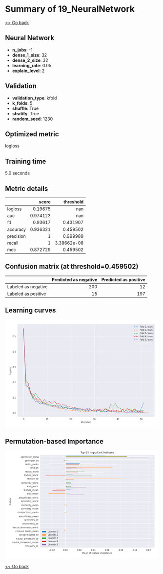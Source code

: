 # Summary of 19_NeuralNetwork

[<< Go back](../README.md)


## Neural Network
- **n_jobs**: -1
- **dense_1_size**: 32
- **dense_2_size**: 32
- **learning_rate**: 0.05
- **explain_level**: 2

## Validation
 - **validation_type**: kfold
 - **k_folds**: 5
 - **shuffle**: True
 - **stratify**: True
 - **random_seed**: 1230

## Optimized metric
logloss

## Training time

5.0 seconds

## Metric details
|           |    score |     threshold |
|:----------|---------:|--------------:|
| logloss   | 0.19675  | nan           |
| auc       | 0.974123 | nan           |
| f1        | 0.93617  |   0.431907    |
| accuracy  | 0.936321 |   0.459502    |
| precision | 1        |   0.999989    |
| recall    | 1        |   3.38662e-08 |
| mcc       | 0.872729 |   0.459502    |


## Confusion matrix (at threshold=0.459502)
|                     |   Predicted as negative |   Predicted as positive |
|:--------------------|------------------------:|------------------------:|
| Labeled as negative |                     200 |                      12 |
| Labeled as positive |                      15 |                     197 |

## Learning curves
![Learning curves](learning_curves.png)

## Permutation-based Importance
![Permutation-based Importance](permutation_importance.png)

[<< Go back](../README.md)
